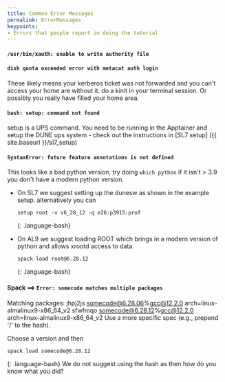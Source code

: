 ```yaml
---
title: Common Error Messages
permalink: ErrorMessages
keypoints:
- Errors that people report in doing the tutorial
--- 
```


#### `/usr/bin/xauth: unable to write authority file`
#### `disk quota exceeded error with metacat auth login`

  These likely means your kerberos ticket was not forwarded and you can't access your home are without it.  do a kinit in your terminal session.  Or possibly you really have filled your home area. 

#### `bash: setup: command not found`

setup is a UPS command.  You need to be running in the Apptainer and setup the DUNE ups system - check out the instructions in [SL7 setup]
({{ site.baseurl }}/sl7_setup)


#### `SyntaxError: future feature annotations is not defined` 

This looks like a bad python version, try doing `which python` if it isn't > 3.9 you don't have a modern python version.

- On SL7 we suggest setting up the dunesw as shown in the example setup. alternatively you can 

    ~~~
    setup root -v v6_28_12 -q e26:p3915:prof
    ~~~
    {: .language-bash} 

- On AL9 we suggest loading ROOT which brings in a modern version of python and allows xrootd access to data. 

    ~~~
    spack load root@6.28.12
    ~~~
    {: .language-bash} 


#### Spack ==> `Error: somecode matches multiple packages`
  Matching packages:
    jhpj2js somecode@6.28.06%gcc@12.2.0 arch=linux-almalinux9-x86_64_v2
    sfwfmqo somecode@6.28.12%gcc@12.2.0 arch=linux-almalinux9-x86_64_v2
  Use a more specific spec (e.g., prepend '/' to the hash).

  Choose a version and then
  ~~~
  spack load somecode@6.28.12
  ~~~
  {: .language-bash} 
  We do not suggest using the hash as then how do you know what you did? 
